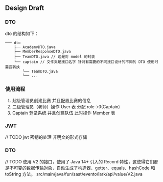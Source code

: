 ## Design Draft

### DTO

dto 的结构如下：

```
─── dto
    ├── AcademyDTO.java
    ├── MemberResponseDTO.java
    ├── TeamDTO.java // 这是对 model 的封装
    └── captain // 文件夹是接口名字 针对有需要的不同接口设计的不同的 DTO 使用时需要转换
        └── TeamDTO.java
        └── ...
```

### 使用流程

1. 超级管理员创建比赛 并且配置比赛的信息
2. 二级管理员（老师）操作 User 表 分配 role->0(Captain)
3. Captain 登录系统 并且创建队伍 此时操作 Member 表

### JWT

// TODO
jwt 密钥的处理 非明文的形式存储

### DTO

// TODO
使用 V2 的接口，使用了 Java 14+ 引入的 Record 特性，这使得它们都是不可变的数据传输对象，自动生成了构造器、getter、equals、hashCode 和 toString 方法。
src/main/java/fun/sast/evento/lark/api/value/V2.java